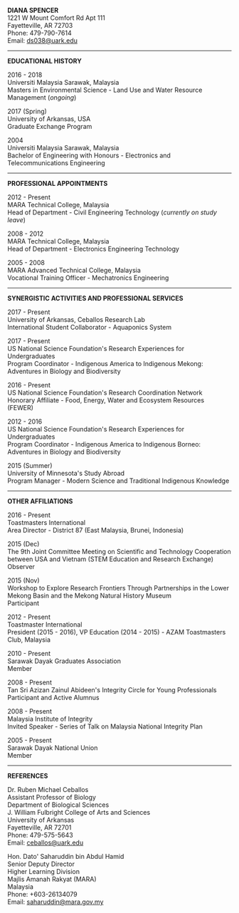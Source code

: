 **DIANA SPENCER**  
1221 W Mount Comfort Rd Apt 111  
Fayetteville,  AR 72703  
Phone: 479-790-7614  Email: ds038@uark.edu *****EDUCATIONAL HISTORY**  

2016 - 2018  
Universiti Malaysia Sarawak, Malaysia  
Masters in Environmental Science - Land Use and Water Resource Management (_ongoing_) 

2017 (Spring)  
University of Arkansas, USA   
Graduate Exchange Program  

2004  
Universiti Malaysia Sarawak, Malaysia  
Bachelor of Engineering with Honours - Electronics and Telecommunications Engineering  
   
*****PROFESSIONAL APPOINTMENTS**  
   
2012 - Present  
MARA Technical College, Malaysia  
Head of Department - Civil Engineering Technology (_currently on study leave_)  

2008 - 2012  
MARA Technical College, Malaysia  
Head of Department - Electronics Engineering Technology  

2005 - 2008   
MARA Advanced Technical College, Malaysia  
Vocational Training Officer - Mechatronics Engineering  *****SYNERGISTIC ACTIVITIES AND PROFESSIONAL SERVICES**  

2017 - Present  
University of Arkansas, Ceballos Research Lab  
International Student Collaborator - Aquaponics System
    
2017 - Present  
US National Science Foundation's Research Experiences for Undergraduates  
Program Coordinator - Indigenous America to Indigenous Mekong: Adventures in Biology and Biodiversity

2016 - Present  
US National Science Foundation's Research Coordination Network  
Honorary Affiliate - Food, Energy, Water and Ecosystem Resources (FEWER)  

2012 - 2016  
US National Science Foundation's Research Experiences for Undergraduates  
Program Coordinator - Indigenous America to Indigenous Borneo: Adventures in Biology and Biodiversity  

2015 (Summer)  
University of Minnesota's Study Abroad  
Program Manager - Modern Science and Traditional Indigenous Knowledge

*****OTHER AFFILIATIONS**  

2016 - Present  
Toastmasters International  
Area Director - District 87 (East Malaysia, Brunei, Indonesia)  

2015 (Dec)  
The 9th Joint Committee Meeting on Scientific and Technology Cooperation between USA and Vietnam (STEM Education and Research Exchange)  
Observer 

2015 (Nov)  
Workshop to Explore Research Frontiers Through Partnerships in the Lower Mekong Basin and the Mekong Natural History Museum   
Participant

2012 - Present  
Toastmaster International  
President (2015 - 2016), VP Education (2014 - 2015) - AZAM Toastmasters Club, Malaysia2010 - Present  
Sarawak Dayak Graduates Association  
Member

2008 - Present  
Tan Sri Azizan Zainul Abideen's Integrity Circle for Young Professionals  
Participant and Active Alumnus

2008 - Present  
Malaysia Institute of Integrity  
Invited Speaker - Series of Talk on Malaysia National Integrity Plan

2005 - Present  
Sarawak Dayak National Union  
Member***		**REFERENCES**Dr. Ruben Michael Ceballos  
Assistant Professor of Biology  
Department of Biological Sciences  
J. William Fulbright College of Arts and Sciences  
University of Arkansas    
Fayetteville, AR  72701  
Phone: 479-575-5643  
Email: ceballos@uark.edu 

Hon. Dato' Saharuddin bin Abdul Hamid  
Senior Deputy Director   
Higher Learning Division  
Majlis Amanah Rakyat (MARA)  
Malaysia  
Phone: +603-26134079  
Email: saharuddin@mara.gov.my

 
